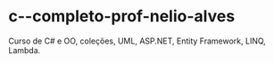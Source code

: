 # c--completo-prof-nelio-alves
Curso de C# e OO, coleções, UML, ASP.NET, Entity Framework, LINQ, Lambda.
